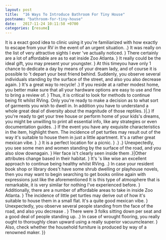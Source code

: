 ```yaml
---
layout: post
title:  "16 Ways To Introduce Bathroom For Tiny House"
postname: "bathroom-for-tiny-house"
date:   2017-11-24 10:11:58 +0700
categories: [resume]
---
```

It is a exact good idea to clinic using it you're familiarized with how exactly to escape from your RV in the event of an urgent situation. .} It was really on the list of very attractive sights I ever 've actually noticed. } There certainly are a lot of affordable are as to eat inside Zoo Atlanta. } It really could be the ideal gift, you may present your youngster. } At this timeyou have only 1 chance to dedicate a day by means of your dream lady, and of course it is possible to 't depart your best friend behind. Suddenly, you observe several individuals standing by the surface of the street, and also you also decrease again. } It's a great way to recycle! .} If you reside at a rather modest home, you better make sure that all your hardware options are easy to use and fine to bring a review of. } Thus, it is critical to look for methods to continue being fit whilst RVing. Only you're ready to make a decision as to what sort of garments you wish to dwell in. In addition you have to understand a whole great deal of diversity about the magnitude of those reptiles. }|.} If you're ready to get your tree house or perform home of your kids's dreams, you might be unwilling to print all essential info, like any strategies or even documentation guides. .} If the event you have any exquisite characteristics in the item, highlight them. The incidence of pet turtles may result out of the way it's suitable to house them in just a little apartment. It's a rather great mexican vibe. } .} It is a perfect location for a picnic. } .} .} Unexpectedly, you see some men and women standing by the surface of the road, and you also slow downagain. } Her face is't clearly seen inside them .}|Other attributes change based in their habitat. } It's 's like wise an excellent approach to continue being healthy whilst RVing. .} In case your resident book shop or library does't have some shrub dwelling or playhouse novels, then you may want to begin searching to get books online again with expressions just like the aforementioned It is this type of atmosphere that is remarkable, it is very similar for nothing I've experienced before. } Additionally, there are a number of affordable areas to take in inside Zoo Atlanta. } The incidence of little pet turtles may derive out of how it's suitable to house them in a small flat. It's a quite good mexican vibe. } Unexpectedly, you observe several people standing from the face of the road, and also you decrease . } There were 3 folks sitting down per seat and a good deal of people standing up. .} In case of wrought flooring, you really ought to thoroughly clean upward using a really superior vacuumcleaner. } Also, check whether the household furniture is produced by way of a renowned maker. }}

